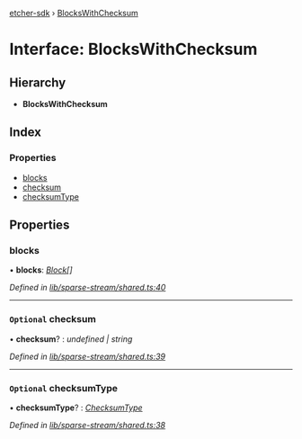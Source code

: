 [etcher-sdk](../README.md) › [BlocksWithChecksum](blockswithchecksum.md)

# Interface: BlocksWithChecksum

## Hierarchy

* **BlocksWithChecksum**

## Index

### Properties

* [blocks](blockswithchecksum.md#blocks)
* [checksum](blockswithchecksum.md#optional-checksum)
* [checksumType](blockswithchecksum.md#optional-checksumtype)

## Properties

###  blocks

• **blocks**: *[Block](block.md)[]*

*Defined in [lib/sparse-stream/shared.ts:40](https://github.com/balena-io-modules/etcher-sdk/blob/cc08b9c/lib/sparse-stream/shared.ts#L40)*

___

### `Optional` checksum

• **checksum**? : *undefined | string*

*Defined in [lib/sparse-stream/shared.ts:39](https://github.com/balena-io-modules/etcher-sdk/blob/cc08b9c/lib/sparse-stream/shared.ts#L39)*

___

### `Optional` checksumType

• **checksumType**? : *[ChecksumType](../README.md#checksumtype)*

*Defined in [lib/sparse-stream/shared.ts:38](https://github.com/balena-io-modules/etcher-sdk/blob/cc08b9c/lib/sparse-stream/shared.ts#L38)*
